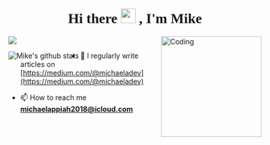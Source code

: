 <h1 style="font-family:script;" align="center"> Hi there <img src="https://github.com/TheDudeThatCode/TheDudeThatCode/blob/master/Assets/Hi.gif" width="29px">
, I'm Mike</h1>
<img align="right" alt="Coding" width="200" height="200" src="https://media.giphy.com/media/Zja3ZqokBBM0dTAa1N/giphy.gif">

<p><img align="center" src="https://github-readme-stats.vercel.app/api/top-langs/?username=Terre8055&layout=compact&theme=dark&hide_border=false" /></p>
<p><img align="left" src="https://github-readme-stats.vercel.app/api?username=Terre8055&show_icons=true&include_all_commits=true&count_private=true&layout=compact&theme=dark&hide_border=false&border_radius=2&hide=contribs" alt="Mike's github stats" /></p>


- 📝 I regularly write articles on [https://medium.com/@michaeladev](https://medium.com/@michaeladev)

- 📫 How to reach me **michaelappiah2018@icloud.com**


